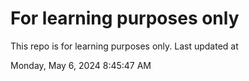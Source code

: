 # For learning purposes only
This repo is for learning purposes only.
Last updated at

Monday, May 6, 2024 8:45:47 AM

